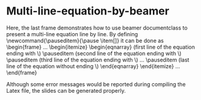 # Multi-line-equation-by-beamer
Here, the last frame demonstrates how to use beamer documentclass to present a multi-line equation line by line. By defining 
      \newcommand{\pauseditem}{\pause \item[]}
it can be done as 
      \begin{frame}
      ...
      \begin{itemize}
      \begin{eqnarray}
            (first line of the equation ending with \\)
            \pauseditem  (second line of the equation ending with \\)
            \pauseditem  (third line of the equation ending with \\)
              ...
            \pauseditem  (last line of the equation without ending \\)
      \end{eqnarray}
      \end{itemize}
      ...
      \end{frame}

Although some error messages would be reported during compiling the Latex file, the slides can be generated properly. 

